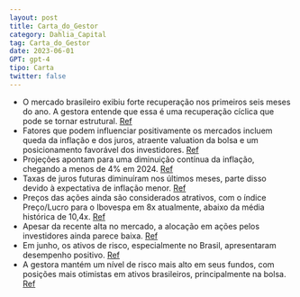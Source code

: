 ```yaml
---
layout: post
title: Carta_do_Gestor
category: Dahlia_Capital
tag: Carta_do_Gestor
date: 2023-06-01
GPT: gpt-4
tipo: Carta
twitter: false
---
```


- O mercado brasileiro exibiu forte recuperação nos primeiros seis meses do ano. A gestora entende que essa é uma recuperação cíclica que pode se tornar estrutural.
<a href="#" onclick="search_on_pdf('semanas. Afinal, nos primeiros seis meses do ano, os principais ativos de risco brasileiros (real, ')">Ref</a>
- Fatores que podem influenciar positivamente os mercados incluem queda da inflação e dos juros, atraente valuation da bolsa e um posicionamento favorável dos investidores.
<a href="#" onclick="search_on_pdf('Os preços das ações no Brasil ainda são atrativos. Uma das métricas utilizadas no mercado é o índic')">Ref</a>
- Projeções apontam para uma diminuição contínua da inflação, chegando a menos de 4% em 2024.
<a href="#" onclick="search_on_pdf('expectativas de inflação começaram a ceder nas últimas semanas. E não devem parar de cair. O IPCA ')">Ref</a>
- Taxas de juros futuras diminuíram nos últimos meses, parte disso devido à expectativa de inflação menor.
<a href="#" onclick="search_on_pdf('a inflação).  Quando olhamos a curva de juros futura de 10 anos, por exemplo, de fato houve uma qu')">Ref</a>
- Preços das ações ainda são considerados atrativos, com o índice Preço/Lucro para o Ibovespa em 8x atualmente, abaixo da média histórica de 10,4x.
<a href="#" onclick="search_on_pdf('Os preços das ações no Brasil ainda são atrativos. Uma das métricas utilizadas no mercado é o índic')">Ref</a>
- Apesar da recente alta no mercado, a alocação em ações pelos investidores ainda parece baixa.
<a href="#" onclick="search_on_pdf('Os investidores já compraram bolsa? Apesar da alta recente, os investidores parecem pouco posicion')">Ref</a>
- Em junho, os ativos de risco, especialmente no Brasil, apresentaram desempenho positivo.
<a href="#" onclick="search_on_pdf('O passado Em junho, mesmo com a alta das taxas de juros nos Estados Unidos, os ativos de risco tiv')">Ref</a>
- A gestora mantém um nível de risco mais alto em seus fundos, com posições mais otimistas em ativos brasileiros, principalmente na bolsa.
<a href="#" onclick="search_on_pdf('O futuro Continuamos com um nível de risco mais alto nos nossos fundos, com posições mais otimista')">Ref</a>
